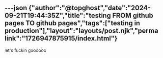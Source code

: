 ---json
{"author":"@topghost","date":"2024-09-21T19:44:35Z","title":"testing FROM github pages TO github pages","tags":["testing in production"],"layout":"layouts/post.njk","permalink":"1726947875915/index.html"}
---

let's fuckin goooooo
